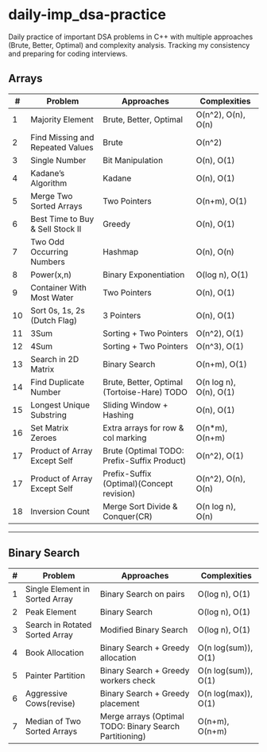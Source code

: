 # daily-imp_dsa-practice
Daily practice of important DSA problems in C++ with multiple approaches (Brute, Better, Optimal) and complexity analysis. Tracking my consistency and preparing for coding interviews.

## Arrays
| # | Problem | Approaches | Complexities |
|---|----------|------------|---------------|
| 1 | Majority Element | Brute, Better, Optimal | O(n^2), O(n), O(n) |
| 2 | Find Missing and Repeated Values | Brute | O(n^2) |
| 3 | Single Number | Bit Manipulation | O(n), O(1) |
| 4 | Kadane’s Algorithm | Kadane | O(n), O(1) |
| 5 | Merge Two Sorted Arrays | Two Pointers | O(n+m), O(1) |
| 6 | Best Time to Buy & Sell Stock II | Greedy | O(n), O(1) |
| 7 | Two Odd Occurring Numbers | Hashmap | O(n), O(n) |
| 8 | Power(x,n) | Binary Exponentiation | O(log n), O(1) |
| 9 | Container With Most Water | Two Pointers | O(n), O(1) |
| 10 | Sort 0s, 1s, 2s (Dutch Flag) | 3 Pointers | O(n), O(1) |
| 11 | 3Sum | Sorting + Two Pointers | O(n^2), O(1) |
| 12 | 4Sum | Sorting + Two Pointers | O(n^3), O(1) |
| 13 | Search in 2D Matrix | Binary Search | O(n+m), O(1) |
| 14 | Find Duplicate Number | Brute, Better, Optimal (Tortoise-Hare) TODO | O(n log n), O(n), O(1) |
| 15 | Longest Unique Substring | Sliding Window + Hashing | O(n), O(1) |
| 16 | Set Matrix Zeroes | Extra arrays for row & col marking | O(n*m), O(n+m) |
| 17 | Product of Array Except Self | Brute (Optimal TODO: Prefix-Suffix Product) | O(n^2), O(1) |
| 17 | Product of Array Except Self | Prefix-Suffix (Optimal)(Concept revision) | O(n^2), O(n), O(n) |
| 18 | Inversion Count | Merge Sort Divide & Conquer(CR) | O(n log n), O(n) |

---

## Binary Search
| # | Problem | Approaches | Complexities |
|---|----------|------------|---------------|
| 1 | Single Element in Sorted Array | Binary Search on pairs | O(log n), O(1) |
| 2 | Peak Element | Binary Search | O(log n), O(1) |
| 3 | Search in Rotated Sorted Array | Modified Binary Search | O(log n), O(1) |
| 4 | Book Allocation | Binary Search + Greedy allocation | O(n log(sum)), O(1) |
| 5 | Painter Partition | Binary Search + Greedy workers check | O(n log(sum)), O(1) |
| 6 | Aggressive Cows(revise) | Binary Search + Greedy placement | O(n log(max)), O(1) |
| 7 | Median of Two Sorted Arrays | Merge arrays (Optimal TODO: Binary Search Partitioning) | O(n+m), O(n+m) |
